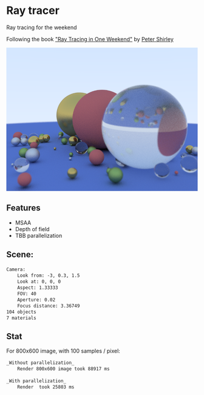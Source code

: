 # Ray tracer
Ray tracing for the weekend

Following the book ["Ray Tracing in One Weekend"](http://in1weekend.blogspot.com/) by [Peter Shirley](https://twitter.com/Peter_shirley)

![Render](images/image.png "Render")

## Features
- MSAA
- Depth of field
- TBB parallelization

## Scene: 
	Camera: 
		Look from: -3, 0.3, 1.5
		Look at: 0, 0, 0
		Aspect: 1.33333
		FOV: 40
		Aperture: 0.02
		Focus distance: 3.36749
	104 objects
	7 materials


## Stat

For 800x600 image, with 100 samples / pixel:

	_Without parallelization_
		Render 800x600 image took 88917 ms

	_With parallelization_
		Render  took 25803 ms


